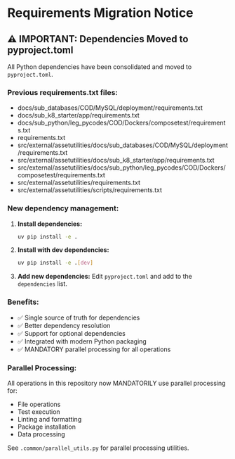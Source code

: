 # Requirements Migration Notice

## ⚠️ IMPORTANT: Dependencies Moved to pyproject.toml

All Python dependencies have been consolidated and moved to `pyproject.toml`.

### Previous requirements.txt files:
- docs/sub_databases/COD/MySQL/deployment/requirements.txt
- docs/sub_k8_starter/app/requirements.txt
- docs/sub_python/leg_pycodes/COD/Dockers/composetest/requirements.txt
- requirements.txt
- src/external/assetutilities/docs/sub_databases/COD/MySQL/deployment/requirements.txt
- src/external/assetutilities/docs/sub_k8_starter/app/requirements.txt
- src/external/assetutilities/docs/sub_python/leg_pycodes/COD/Dockers/composetest/requirements.txt
- src/external/assetutilities/requirements.txt
- src/external/assetutilities/scripts/requirements.txt

### New dependency management:

1. **Install dependencies:**
   ```bash
   uv pip install -e .
   ```

2. **Install with dev dependencies:**
   ```bash
   uv pip install -e .[dev]
   ```

3. **Add new dependencies:**
   Edit `pyproject.toml` and add to the `dependencies` list.

### Benefits:
- ✅ Single source of truth for dependencies
- ✅ Better dependency resolution
- ✅ Support for optional dependencies
- ✅ Integrated with modern Python packaging
- ✅ MANDATORY parallel processing for all operations

### Parallel Processing:
All operations in this repository now MANDATORILY use parallel processing for:
- File operations
- Test execution
- Linting and formatting
- Package installation
- Data processing

See `.common/parallel_utils.py` for parallel processing utilities.
